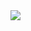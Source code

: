 <img align="center" src="https://github-readme-stats.vercel.app/api?username=brusselboy&show_icons=true&count_private=true&include_all_commits=true&hide=stars&title_color=fff&icon_color=79ff97&text_color=9f9f9f&bg_color=22272e&hide_border=true" />
